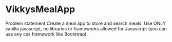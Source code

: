 # VikkysMealApp

Problem statement
Create a meal app to store and search meals. Use ONLY vanilla javascript, no libraries or frameworks allowed for Javascript (you can use any css framework like Bootstrap).
